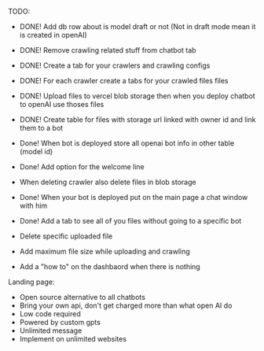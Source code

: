 TODO:

- DONE! Add db row about is model draft or not (Not in draft mode mean it is created in openAI)
- DONE! Remove crawling related stuff from chatbot tab
- DONE! Create a tab for your crawlers and crawling configs
- DONE! For each crawler create a tabs for your crawled files files
- DONE! Upload files to vercel blob storage then when you deploy chatbot to openAI use thoses files
- DONE! Create table for files with storage url linked with owner id and link them to a bot
- Done! When bot is deployed store all openai bot info in other table (model id)
- Done! Add option for the welcome line
- When deleting crawler also delete files in blob storage
- Done! When your bot is deployed put on the main page a chat window with him
- Done! Add a tab to see all of you files without going to a specific bot


- Delete specific uploaded file
- Add maximum file size while uploading and crawling
- Add a "how to" on the dashbaord when there is nothing 


Landing page:

- Open source alternative to all chatbots
- Bring your own api, don't get charged more than what open AI do
- Low code required
- Powered by custom gpts
- Unlimited message
- Implement on unlimited websites

